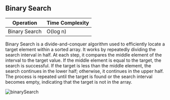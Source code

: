 ## Binary Search

| Operation      | Time Complexity |
|-----------------|-----------------|
| Binary Search   | O(log n)        |


Binary Search is a divide-and-conquer algorithm used to efficiently locate a target element within a sorted array. 
It works by repeatedly dividing the search interval in half. At each step, it compares the middle element of the interval to the target value. 
If the middle element is equal to the target, the search is successful. 
If the target is less than the middle element, the search continues in the lower half; otherwise, it continues in the upper half. 
The process is repeated until the target is found or the search interval becomes empty, indicating that the target is not in the array.

![binarySearch](https://github.com/neskor-b/Algoritms-and-data-structure/assets/89013557/26053599-edc9-47f1-a3b4-553c294d6557)

